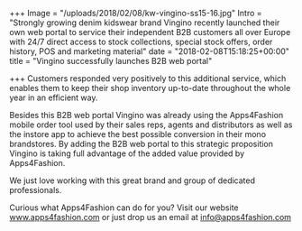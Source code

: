 +++
Image = "/uploads/2018/02/08/kw-vingino-ss15-16.jpg"
Intro = "Strongly growing denim kidswear brand Vingino recently launched their own web portal to service their independent B2B customers all over Europe with 24/7 direct access to stock collections, special stock offers, order history, POS and marketing material"
date = "2018-02-08T15:18:25+00:00"
title = "Vingino successfully launches B2B web portal"

+++
Customers responded very positively to this additional service, which enables them to keep their shop inventory up-to-date throughout the whole year in an efficient way.  
  
Besides this B2B web portal Vingino was already using the Apps4Fashion mobile order tool used by their sales reps, agents and distributors as well as the instore app to achieve the best possible conversion in their mono brandstores. By adding the B2B web portal to this strategic proposition Vingino is taking full advantage of the added value provided by Apps4Fashion.  
  
We just love working with this great brand and group of dedicated professionals.  
  
Curious what Apps4Fashion can do for you? Visit our website www.apps4fashion.com or just drop us an email at info@apps4fashion.com